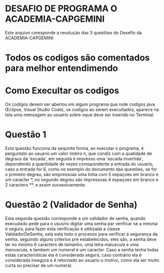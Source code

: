 # DESAFIO DE PROGRAMA O ACADEMIA-CAPGEMINI
Este arquivo coresponde a resolução das 3 questões do Desefio da ACADEMIA-CAPGEMINI

# Todos os codigos são comentados para melhor entendimendo

# Como Execultar os codigos
Os codigos devem ser abertos em algum programa que rode codigos java (Eclipse, Visual Studio Code), os codigos ao serem execultados, aparece na tela uma mensagem ao usuario sobre oque deve ser inserido no Terminal 

# Questão 1
Esta questão funciona da sequinte forma, ao executar o programa,
é perguntato ao usuario um valor inteiro n, que condiz com a quatidade de degraus da 'escada', em seguida é impresso uma 'escada invertida', dependendo a quantidade de vezes corespondente a entrada do usuario, caso a entrada for 6, como no exemplo do documento das questões, se for o primeiro degrau, são empressoas uma linha com 5 espaçoes em branco e um caracter *, no segundo degrau são impressoas 4 espaçoes em branco e 2 caracters **, e assim sucessivamente.

# Questão 2 (Validador de Senha)
Esta segunda questão corresponde a um validador de senha, quando execudado pede para o ususrio digitar uma senha par verificar se a mesma é segura, para fazer esta verificação é ultilizada a classe ValidadorDeSenha, sela esta todo o processo para verificar a segurança da senha, seguindo alguns criterios pre estabelecidos, eles são, a senha deve ter no minimo 6 caracters de tamanho, uma letra maiuscula e uma menuscula, e tambem um numeral e um caracter. Caso a senha tenha todas estas caracteristicas ela é considerada segura, caso contrario ela é considerada insegura e é retornado ao usuario o motivo, como ela ser muito curta ou precisar de um numeral.